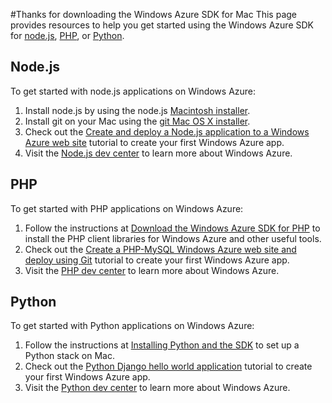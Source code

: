 <properties linkid="dev-downloads-cli-tools-install" urlDisplayName="CLI Tools Install" pageTitle="Windows Azure Command-Line Tools for Mac and Linux Install" title="Windows Azure Command-Line Tools for Mac and Linux Install" metaKeywords="" Description="Get started using the Windows Azure command-line tools for Mac and Linux." metaCanonical="" disqusComments="1" umbracoNaviHide="1" />


#Thanks for downloading the Windows Azure SDK for Mac
This page provides resources to help you get started using the Windows Azure SDK for [node.js][], [PHP][], or [Python][].

## <a id="node"></a>Node.js
To get started with node.js applications on Windows Azure:

1. Install node.js by using the node.js [Macintosh installer][].
2.	Install git on your Mac using the [git Mac OS X installer][].
3.	Check out the [Create and deploy a Node.js application to a Windows Azure web site][] tutorial to create your first Windows Azure app.
4. Visit the [Node.js dev center][] to learn more about Windows Azure.


## <a id="php"></a>PHP

To get started with PHP applications on Windows Azure:

1.	Follow the instructions at [Download the Windows Azure SDK for PHP][] to install the PHP client libraries for Windows Azure and other useful tools.
2.	Check out the [Create a PHP-MySQL Windows Azure web site and deploy using Git][] tutorial to create your first Windows Azure app.
3. Visit the [PHP dev center][] to learn more about Windows Azure.

## <a id="python"></a>Python

To get started with Python applications on Windows Azure:

1. Follow the instructions at [Installing Python and the SDK][] to set up a Python stack on Mac.
2. Check out the [Python Django hello world application][] tutorial to create your first Windows Azure app.
3. Visit the [Python dev center][] to learn more about Windows Azure.

[node.js]: #node
[php]: #php
[python]: #python
[Macintosh installer]: http://nodejs.org/#download
[git Mac OS X installer]: http://git-scm.com/downloads
[Download the Windows Azure SDK for PHP]: /en-us/develop/php/common-tasks/download-php-sdk/
[Create and deploy a Node.js application to a Windows Azure web site]: /en-us/develop/nodejs/tutorials/create-a-website-(mac)/
[Node.js dev center]: /en-us/develop/nodejs/
[Create a PHP-MySQL Windows Azure web site and deploy Using Git]: /en-us/develop/php/tutorials/website-w-mysql-and-git/
[PHP dev center]: /en-us/develop/php/
[Installing Python and the SDK]: /en-us/develop/python/common-tasks/install-python/
[Python Django hello world application]: /en-us/develop/python/tutorials/django-hello-world-(maclinux)/
[Python dev center]: /en-us/develop/python/
